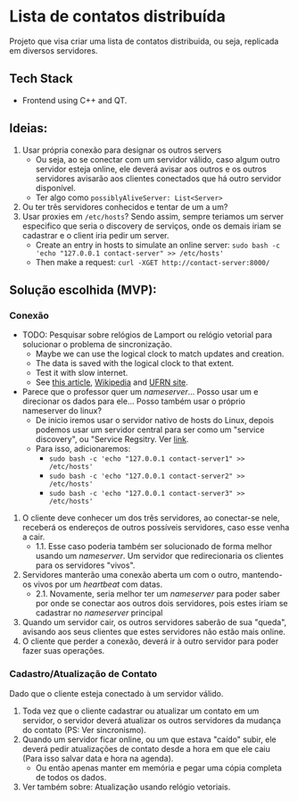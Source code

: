 # Lista de contatos distribuída

Projeto que visa criar uma lista de contatos distribuida, ou seja, replicada em diversos servidores.

## Tech Stack

- Frontend using C++ and QT.

## Ideias:

1. Usar própria conexão para designar os outros servers
    - Ou seja, ao se conectar com um servidor válido, caso algum outro servidor esteja online, ele deverá avisar aos outros e os outros servidores avisarão aos clientes conectados que há outro servidor disponível.
    - Ter algo como `possiblyAliveServer: List<Server>`
2. Ou ter três servidores conhecidos e tentar de um a um?
3. Usar proxies em `/etc/hosts`? Sendo assim, sempre teriamos um server especifico que seria o discovery de serviços, onde os demais iriam se cadastrar e o client iria pedir um server. 
    - Create an entry in hosts to simulate an online server: `sudo bash -c 'echo "127.0.0.1 contact-server" >> /etc/hosts'`
    - Then make a request: `curl -XGET http://contact-server:8000/`

## Solução escolhida (MVP):

### Conexão 
- TODO: Pesquisar sobre relógios de Lamport ou relógio vetorial para solucionar o problema de sincronização.
  - Maybe we can use the logical clock to match updates and creation.
  - The data is saved with the logical clock to that extent.
  - Test it with slow internet.
  - See [this article](https://lamport.azurewebsites.net/pubs/time-clocks.pdf), [Wikipedia](https://pt.wikipedia.org/wiki/Rel%C3%B3gios_de_Lamport) and [UFRN site](https://dimap.ufrn.br/~thais/SD20041/SincronizacaoDist.pdf). 
- Parece que o professor quer um _nameserver_... Posso usar um e direcionar os dados para ele... Posso também usar o próprio nameserver do linux?
  - De inicio iremos usar o servidor nativo de hosts do Linux, depois podemos usar um servidor central para ser como um "service discovery", ou "Service Regsitry. Ver [link](https://fullcycle.com.br/entenda-como-funciona-o-service-discovery/).
  - Para isso, adicionaremos:
      - `sudo bash -c 'echo "127.0.0.1 contact-server1" >> /etc/hosts'`
      - `sudo bash -c 'echo "127.0.0.1 contact-server2" >> /etc/hosts'`
      - `sudo bash -c 'echo "127.0.0.1 contact-server3" >> /etc/hosts'`

1. O cliente deve conhecer um dos três servidores, ao conectar-se nele, receberá os endereços de outros possíveis servidores, caso esse venha a cair.
    - 1.1. Esse caso poderia também ser solucionado de forma melhor usando um _nameserver_. Um servidor que redirecionaria os clientes para os servidores "vivos".
2. Servidores manterão uma conexão aberta um com o outro, mantendo-os vivos por um _heartbeat_ com datas.
    - 2.1. Novamente, seria melhor ter um _nameserver_ para poder saber por onde se conectar aos outros dois servidores, pois estes iriam se cadastrar no _nameserver_ principal
3. Quando um servidor cair, os outros servidores saberão de sua "queda", avisando aos seus clientes que estes servidores não estão mais online.
4. O cliente que perder a conexão, deverá ir à outro servidor para poder fazer suas operações.

### Cadastro/Atualização de Contato
Dado que o cliente esteja conectado à um servidor válido.

1. Toda vez que o cliente cadastrar ou atualizar um contato em um servidor, o servidor deverá atualizar os outros servidores da mudança do contato (PS: Ver sincronismo).
2. Quando um servidor ficar online, ou um que estava "caído" subir, ele deverá pedir atualizações de contato desde a hora em que ele caiu (Para isso salvar data e hora na agenda).
    * Ou então apenas manter em memória e pegar uma cópia completa de todos os dados.
3. Ver também sobre: Atualização usando relógio vetoriais.
